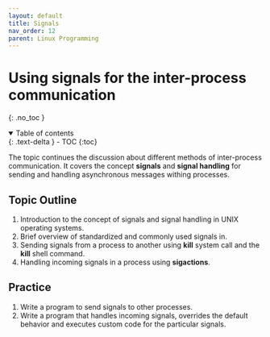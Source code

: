 ```yaml
---
layout: default
title: Signals
nav_order: 12
parent: Linux Programming
---
```


# Using signals for the inter-process communication 
{: .no_toc }

<details open markdown="block">
  <summary>
    Table of contents
  </summary>
  {: .text-delta }
- TOC
{:toc}
</details>

The topic continues the discussion about different methods of inter-process communication. It covers the concept **signals** and **signal handling** for sending and handling asynchronous messages withing processes.

## Topic Outline

1. Introduction to the concept of signals and signal handling in UNIX operating systems.
2. Brief overview of standardized and commonly used signals in.
3. Sending signals from a process to another using **kill** system call and the **kill** shell command.
4. Handling incoming signals in a process using **sigactions**. 

## Practice

1. Write a program to send signals to other processes. 
2. Write a program that handles incoming signals, overrides the default behavior and executes custom code for the particular signals. 

